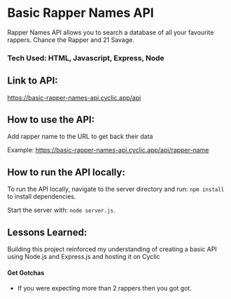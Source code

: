 # Basic Rapper Names API

Rapper Names API allows you to search a database of all your favourite rappers. Chance the Rapper and 21 Savage. 


### Tech Used: HTML, Javascript, Express, Node

## Link to API: 
https://basic-rapper-names-api.cyclic.app/api


## How to use the API:

Add rapper name to the URL to get back their data

Example: https://basic-rapper-names-api.cyclic.app/api/rapper-name



## How to run the API locally:

To run the API locally, navigate to the server directory and run: `npm install` to install dependencies.

Start the server with: `node server.js`.


## Lessons Learned:

Building this project reinforced my understanding of creating a basic API using Node.js and Express.js and hosting it on Cyclic

#### Get Gotchas

* If you were expecting more than 2 rappers then you got got.




